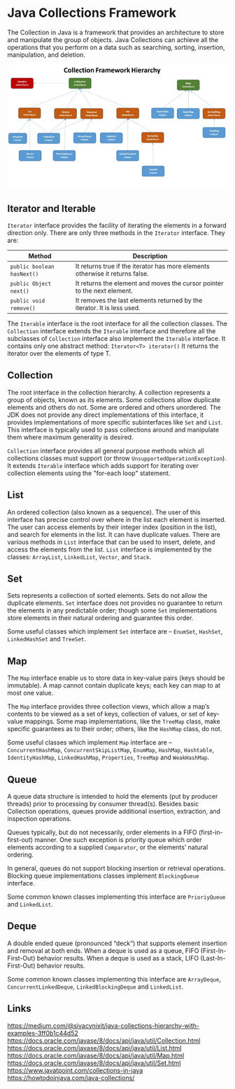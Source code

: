 # Java Collections Framework
The Collection in Java is a framework that provides an architecture to store and manipulate the group of objects. Java Collections can achieve all the operations that you perform on a data such as searching, sorting, insertion, manipulation, and deletion.

![](./res/collection.jpeg "Collection hierarchy")

## Iterator and Iterable
`Iterator` interface provides the facility of iterating the elements in a forward direction only. There are only three methods in the `Iterator` interface. They are:

| Method  | Description  |
|---|---|
| `public boolean hasNext()` | It returns true if the iterator has more elements otherwise it returns false. |
| `public Object next()` | It returns the element and moves the cursor pointer to the next element. |
| `public void remove()` | It removes the last elements returned by the iterator. It is less used. |

The `Iterable` interface is the root interface for all the collection classes. The `Collection` interface extends the `Iterable` interface and therefore all the subclasses of `Collection` interface also implement the `Iterable` interface. It contains only one abstract method: 
`Iterator<T> iterator()`
It returns the iterator over the elements of type T.

## Collection
The root interface in the collection hierarchy. A collection represents a group of objects, known as its elements. Some collections allow duplicate elements and others do not. Some are ordered and others unordered. The JDK does not provide any direct implementations of this interface, it provides implementations of more specific subinterfaces like `Set` and `List`. This interface is typically used to pass collections around and manipulate them where maximum generality is desired. 

`Collection` interface provides all general purpose methods which all collections classes must support (or throw `UnsupportedOperationException`). It extends `Iterable` interface which adds support for iterating over collection elements using the "for-each loop" statement.

## List
An ordered collection (also known as a sequence). The user of this interface has precise control over where in the list each element is inserted. The user can access elements by their integer index (position in the list), and search for elements in the list. It can have duplicate values. There are various methods in `List` interface that can be used to insert, delete, and access the elements from the list. `List` interface is implemented by the classes: `ArrayList`, `LinkedList`, `Vector`, and `Stack`.

## Set
Sets represents a collection of sorted elements. Sets do not allow the duplicate elements. `Set` interface does not provides no guarantee to return the elements in any predictable order; though some `Set` implementations store elements in their natural ordering and guarantee this order.

Some useful classes which implement `Set` interface are – `EnumSet`, `HashSet`, `LinkedHashSet` and `TreeSet`.

## Map
The `Map` interface enable us to store data in key-value pairs (keys should be immutable). A map cannot contain duplicate keys; each key can map to at most one value.

The `Map` interface provides three collection views, which allow a map’s contents to be viewed as a set of keys, collection of values, or set of key-value mappings. Some map implementations, like the `TreeMap` class, make specific guarantees as to their order; others, like the `HashMap` class, do not.

Some useful classes which implement `Map` interface are – `ConcurrentHashMap`, `ConcurrentSkipListMap`, `EnumMap`, `HashMap`, `Hashtable`, `IdentityHashMap`, `LinkedHashMap`, `Properties`, `TreeMap` and `WeakHashMap`.

## Queue 
A queue data structure is intended to hold the elements (put by producer threads) prior to processing by consumer thread(s). Besides basic Collection operations, queues provide additional insertion, extraction, and inspection operations.

Queues typically, but do not necessarily, order elements in a FIFO (first-in-first-out) manner. One such exception is priority queue which order elements according to a supplied `Comparator`, or the elements’ natural ordering.

In general, queues do not support blocking insertion or retrieval operations. Blocking queue implementations classes implement `BlockingQueue` interface.

Some common known classes implementing this interface are `PrioriyQueue` and `LinkedList`.

## Deque
A double ended queue (pronounced “deck“) that supports element insertion and removal at both ends. When a deque is used as a queue, FIFO (First-In-First-Out) behavior results. When a deque is used as a stack, LIFO (Last-In-First-Out) behavior results.

Some common known classes implementing this interface are `ArrayDeque`, `ConcurrentLinkedDeque`, `LinkedBlockingDeque` and `LinkedList`.

## Links  
https://medium.com/@sivacynixit/java-collections-hierarchy-with-examples-3ff0b1c44d52  
https://docs.oracle.com/javase/8/docs/api/java/util/Collection.html  
https://docs.oracle.com/javase/8/docs/api/java/util/List.html  
https://docs.oracle.com/javase/8/docs/api/java/util/Map.html  
https://docs.oracle.com/javase/8/docs/api/java/util/Set.html  
https://www.javatpoint.com/collections-in-java  
https://howtodoinjava.com/java-collections/  
